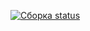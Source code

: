[![Сборка status](https://ci.appveyor.com/api/projects/status/h1f6n4v8msq5vv9q?svg=true)](https://ci.appveyor.com/project/LSL112/qa-api-ci-2)
